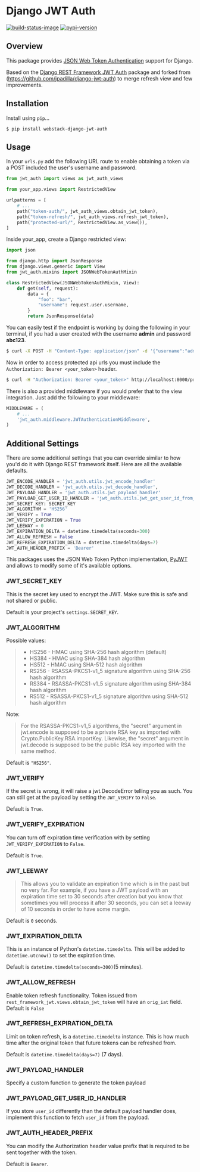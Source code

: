 # Django JWT Auth

[![build-status-image]][travis]
[![pypi-version]][pypi]

## Overview
This package provides [JSON Web Token Authentication](http://tools.ietf.org/html/draft-ietf-oauth-json-web-token) support for Django.

Based on the [Django REST Framework JWT Auth](https://github.com/GetBlimp/django-rest-framework-jwt) package and forked from (https://github.com/jpadilla/django-jwt-auth) to merge
refresh view and few improvements.

## Installation

Install using `pip`...

```
$ pip install webstack-django-jwt-auth
```

## Usage

In your `urls.py` add the following URL route to enable obtaining a token via a POST included the user's username and password.

```python
from jwt_auth import views as jwt_auth_views

from your_app.views import RestrictedView

urlpatterns = [
    # ...
    path("token-auth/", jwt_auth_views.obtain_jwt_token),
    path("token-refresh/", jwt_auth_views.refresh_jwt_token),
    path("protected-url/", RestrictedView.as_view()),
]
```

Inside your_app, create a Django restricted view:

```python
import json

from django.http import JsonResponse
from django.views.generic import View
from jwt_auth.mixins import JSONWebTokenAuthMixin

class RestrictedView(JSONWebTokenAuthMixin, View):
    def get(self, request):
        data = {
            "foo": "bar",
            "username": request.user.username,
        }
        return JsonResponse(data)
```

You can easily test if the endpoint is working by doing the following in your terminal, if you had a user created with the username **admin** and password **abc123**.

```bash
$ curl -X POST -H "Content-Type: application/json" -d '{"username":"admin","password":"abc123"}' http://localhost:8000/api-token-auth/
```

Now in order to access protected api urls you must include the `Authorization: Bearer <your_token>` header.

```bash
$ curl -H "Authorization: Bearer <your_token>" http://localhost:8000/protected-url/
```

There is also a provided middleware if you would prefer that to the view integration.  Just add the following to your middleware:

```python
MIDDLEWARE = (
    # ...
    'jwt_auth.middleware.JWTAuthenticationMiddleware',
)
```

## Additional Settings
There are some additional settings that you can override similar to how you'd do it with Django REST framework itself. Here are all the available defaults.

```python
JWT_ENCODE_HANDLER = 'jwt_auth.utils.jwt_encode_handler'
JWT_DECODE_HANDLER = 'jwt_auth.utils.jwt_decode_handler',
JWT_PAYLOAD_HANDLER = 'jwt_auth.utils.jwt_payload_handler'
JWT_PAYLOAD_GET_USER_ID_HANDLER = 'jwt_auth.utils.jwt_get_user_id_from_payload_handler'
JWT_SECRET_KEY: SECRET_KEY
JWT_ALGORITHM = 'HS256'
JWT_VERIFY = True
JWT_VERIFY_EXPIRATION = True
JWT_LEEWAY = 0
JWT_EXPIRATION_DELTA = datetime.timedelta(seconds=300)
JWT_ALLOW_REFRESH = False
JWT_REFRESH_EXPIRATION_DELTA = datetime.timedelta(days=7)
JWT_AUTH_HEADER_PREFIX = 'Bearer'
```
This packages uses the JSON Web Token Python implementation, [PyJWT](https://github.com/progrium/pyjwt) and allows to modify some of it's available options.

### JWT_SECRET_KEY
This is the secret key used to encrypt the JWT. Make sure this is safe and not shared or public.

Default is your project's `settings.SECRET_KEY`.

### JWT_ALGORITHM

Possible values:

> * HS256 - HMAC using SHA-256 hash algorithm (default)
> * HS384 - HMAC using SHA-384 hash algorithm
> * HS512 - HMAC using SHA-512 hash algorithm
> * RS256 - RSASSA-PKCS1-v1_5 signature algorithm using SHA-256 hash algorithm
> * RS384 - RSASSA-PKCS1-v1_5 signature algorithm using SHA-384 hash algorithm
> * RS512 - RSASSA-PKCS1-v1_5 signature algorithm using SHA-512 hash algorithm

Note:
> For the RSASSA-PKCS1-v1_5 algorithms, the "secret" argument in jwt.encode is supposed to be a private RSA key as
> imported with Crypto.PublicKey.RSA.importKey. Likewise, the "secret" argument in jwt.decode is supposed to be the
> public RSA key imported with the same method.

Default is `"HS256"`.

### JWT_VERIFY

If the secret is wrong, it will raise a jwt.DecodeError telling you as such. You can still get at the payload by setting the `JWT_VERIFY` to `False`.

Default is `True`.

### JWT_VERIFY_EXPIRATION

You can turn off expiration time verification with by setting `JWT_VERIFY_EXPIRATION` to `False`.

Default is `True`.

### JWT_LEEWAY

> This allows you to validate an expiration time which is in the past but no very far. For example, if you have a JWT payload with an expiration time set to 30 seconds after creation but you know that sometimes you will process it after 30 seconds, you can set a leeway of 10 seconds in order to have some margin.

Default is `0` seconds.

### JWT_EXPIRATION_DELTA
This is an instance of Python's `datetime.timedelta`. This will be added to `datetime.utcnow()` to set the expiration time.

Default is `datetime.timedelta(seconds=300)`(5 minutes).

### JWT_ALLOW_REFRESH
Enable token refresh functionality. Token issued from `rest_framework_jwt.views.obtain_jwt_token` will have an `orig_iat` field. Default is `False`

### JWT_REFRESH_EXPIRATION_DELTA
Limit on token refresh, is a `datetime.timedelta` instance. This is how much time after the original token that future tokens can be refreshed from.

Default is `datetime.timedelta(days=7)` (7 days).

### JWT_PAYLOAD_HANDLER
Specify a custom function to generate the token payload

### JWT_PAYLOAD_GET_USER_ID_HANDLER
If you store `user_id` differently than the default payload handler does, implement this function to fetch `user_id` from the payload.

### JWT_AUTH_HEADER_PREFIX
You can modify the Authorization header value prefix that is required to be sent together with the token.

Default is `Bearer`.

[build-status-image]: https://secure.travis-ci.org/webstack/django-jwt-auth.svg?branch=master
[travis]: https://travis-ci.org/webstack/django-jwt-auth?branch=master
[pypi-version]: https://img.shields.io/pypi/v/webstack-django-jwt-auth.svg
[pypi]: https://pypi.python.org/pypi/webstack-django-jwt-auth
